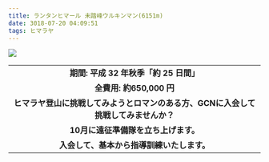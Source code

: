 ```yaml
---
title: ランタンヒマール 未踏峰ウルキンマン(6151m) 
date: 3018-07-20 04:09:51
tags: ヒマラヤ
---
```


![](/3018/07/20/30180720/20180720.png)

| |
|:-----:|
|**期間: 平成 32 年秋季「約 25 日間」**|
|**全費用: 約650,000 円**|
|**ヒマラヤ登山に挑戦してみようとロマンのある方、GCNに入会して挑戦してみませんか？**|
|**10月に遠征準備隊を立ち上げます。**|
|**入会して、基本から指導訓練いたします。**|
